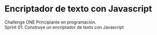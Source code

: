 # Encriptador de texto con Javascript
Challenge ONE Principiante en programación.  
Sprint 01: Construye un encriptador de texto con Javascript
